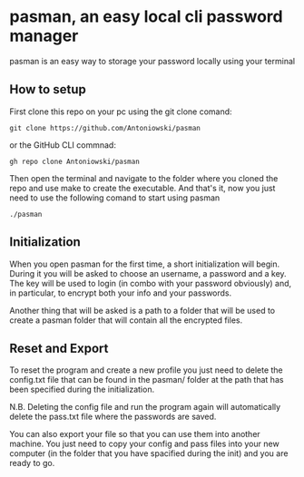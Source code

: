 # pasman, an easy local cli password manager

pasman is an easy way to storage your password locally using your terminal

## How to setup

First clone this repo on your pc using the git clone comand:

```
git clone https://github.com/Antoniowski/pasman
```

or the GitHub CLI commnad:

```
gh repo clone Antoniowski/pasman
```

Then open the terminal and navigate to the folder where you cloned the repo and use make to create the executable.
And that's it, now you just need to use the following comand to start using pasman

```
./pasman
```

## Initialization

When you open pasman for the first time, a short initialization will begin.
During it you will be asked to choose an username, a password and a key. The key will be used to login (in combo with your password obviously) and, in particular, to encrypt both your info and your passwords.

Another thing that will be asked is a path to a folder that will be used to create a pasman folder that will contain all the encrypted files.

## Reset and Export

To reset the program and create a new profile you just need to delete the config.txt file that can be found in the pasman/ folder at the path that has been specified during the initialization.

N.B. Deleting the config file and run the program again will automatically delete the pass.txt file where the passwords are saved.

You can also export your file so that you can use them into another machine. You just need to copy your config and pass files into your new
computer (in the folder that you have spacified during the init) and you are ready to go.

